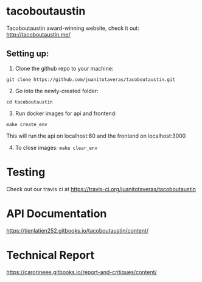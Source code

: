 # tacoboutaustin
Tacoboutaustin award-winning website, check it out: http://tacoboutaustin.me/

## Setting up:

1. Clone the github repo to your machine:

 `git clone https://github.com/juanitotaveras/tacoboutaustin.git`

2. Go into the newly-created folder:

`cd tacoboutaustin`

3. Run docker images for api and frontend:

`make create_env`

This will run the api on localhost:80 and the frontend on localhost:3000

4. To close images:
`make clear_env`

# Testing
Check out our travis ci at https://travis-ci.org/juanitotaveras/tacoboutaustin

# API Documentation
https://tienlatien252.gitbooks.io/tacoboutaustin/content/

# Technical Report
https://carorineee.gitbooks.io/report-and-critiques/content/
